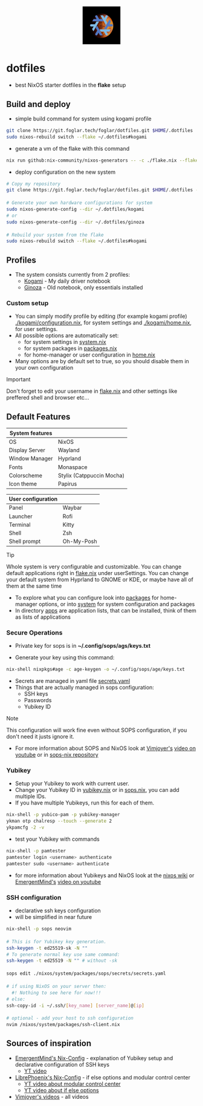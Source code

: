 <div align="center">
<h1>
<img width="100" src="./logo.svg" /> <br>
</h1>
</div>


# dotfiles

- best NixOS starter dotfiles in the **flake** setup

## Build and deploy

- simple build command for system using kogami profile

```bash
git clone https://git.foglar.tech/foglar/dotfiles.git $HOME/.dotfiles
sudo nixos-rebuild switch --flake ~/.dotfiles#kogami
```

- generate a vm of the flake with this command

```bash
nix run github:nix-community/nixos-generators -- -c ./flake.nix --flake '#ginoza' -f vm --disk-size 20480 
```

- deploy configuration on the new system

```bash
# Copy my repository
git clone https://git.foglar.tech/foglar/dotfiles.git $HOME/.dotfiles --depth 1

# Generate your own hardware configurations for system
sudo nixos-generate-config --dir ~/.dotfiles/kogami
# or
sudo nixos-generate-config --dir ~/.dotfiles/ginoza

# Rebuild your system from the flake
sudo nixos-rebuild switch --flake ~/.dotfiles#kogami
```

## Profiles

- The system consists currently from 2 profiles:
  - [Kogami](./kogami/configuration.nix) - My daily driver notebook
  - [Ginoza](./ginoza/configuration.nix) - Old notebook, only essentials installed

### Custom setup

- You can simply modify profile by editing (for example kogami profile) [./kogami/configuration.nix](./kogami/configuration.nix), for system settings and [./kogami/home.nix](./kogami/home.nix), for user settings.
- All possible options are automatically set:
  - for system settings in [system.nix](./nixos/system/system.nix)
  - for system packages in [packages.nix](./nixos/system/packages.nix)
  - for home-manager or user configuration in [home.nix](./nixos/home/packages/packages.nix)
- Many options are by default set to true, so you should disable them in your own configuration

> [!IMPORTANT]
> Don't forget to edit your username in [flake.nix](./flake.nix) and other settings like preffered shell and browser etc...

## Default Features

| System features |                           |
| --------------- | ------------------------- |
| OS              | NixOS                     |
| Display Server  | Wayland                   |
| Window Manager  | Hyprland                  |
| Fonts           | Monaspace                 |
| Colorscheme     | Stylix (Catppuccin Mocha) |
| Icon theme      | Papirus                   |

| User configuration |            |
| ------------------ | ---------- |
| Panel              | Waybar     |
| Launcher           | Rofi       |
| Terminal           | Kitty      |
| Shell              | Zsh        |
| Shell prompt       | Oh-My-Posh |

> [!TIP]
> Whole system is very configurable and customizable.
> You can change default applications right in [flake.nix](./flake.nix) under userSettings.
> You can change your default system from Hyprland to GNOME or KDE, or maybe have all of them at the same time

- To explore what you can configure look into [packages](./nixos/home/packages/) for home-manager options, or into [system](./nixos/system/) for system configuration and packages
- In directory [apps](./nixos/home/apps/) are application lists, that can be installed, think of them as lists of applications

### Secure Operations

- Private key for sops is in **~/.config/sops/ags/keys.txt**

- Generate your key using this command:

```bash
nix-shell nixpkgs#age -c age-keygen -o ~/.config/sops/age/keys.txt
```

- Secrets are managed in yaml file [secrets.yaml](./nixos/system/packages/sops/secrets/secrets.yaml)
- Things that are actually managed in sops configuration:
  - SSH keys
  - Passwords
  - Yubikey ID

> [!NOTE]
> This configuration will work fine even without SOPS configuration, if you don't need it justs ignore it.

- For more information about SOPS and NixOS look at [Vimjoyer's](https://www.youtube.com/@vimjoyer/featured) [video on youtube](https://www.youtube.com/watch?v=G5f6GC7SnhU) or in [sops-nix repository](https://github.com/Mic92/sops-nix)

### Yubikey

- Setup your Yubikey to work with current user.
- Change your Yubikey ID in [yubikey.nix](./nixos/system/packages/yubikey.nix) or in [sops.nix](./nixos/system/packages/sops/sops.nix), you can add multiple IDs.
- If you have multiple Yubikeys, run this for each of them.

```bash
nix-shell -p yubico-pam -p yubikey-manager
ykman otp chalresp --touch --generate 2
ykpamcfg -2 -v
```

- test your Yubikey with commands

```bash
nix-shell -p pamtester
pamtester login <username> authenticate
pamtester sudo <username> authenticate
```

- for more information about Yubikeys and NixOS look at the [nixos wiki](https://nixos.wiki/wiki/Yubikey) or [EmergentMind's](https://github.com/EmergentMind) [video on youtube](https://www.youtube.com/watch?v=3CeXbONjIgE)

### SSH configuration

- declarative ssh keys configuration
- will be simplified in near future

```bash
nix-shell -p sops neovim

# This is for Yubikey key generation.
ssh-keygen -t ed25519-sk -N "" 
# To generate normal key use same command:
ssh-keygen -t ed25519 -N "" # without -sk

sops edit ./nixos/system/packages/sops/secrets/secrets.yaml

# if using NixOS on your server then:
  #! Nothing to see here for now!!!
# else:
ssh-copy-id -i ~/.ssh/[key_name] [server_name]@[ip]

# optional - add your host to ssh configuration
nvim /nixos/system/packages/ssh-client.nix 
```

## Sources of inspiration

- [EmergentMind's Nix-Config](https://github.com/EmergentMind/nix-config) - explanation of Yubikey setup and declarative configuration of SSH keys
  - [YT video](https://www.youtube.com/watch?v=3CeXbONjIgE)
- [LibrePhoenix's Nix-Config](https://github.com/librephoenix/nixos-config) - if else options and modular control center
  - [YT video about modular control center](https://www.youtube.com/watch?v=H_Qct7TVB6o)
  - [YT video about if else options](https://www.youtube.com/watch?v=Qull6TMQm4Q)
- [Vimjoyer's videos](https://www.youtube.com/@vimjoyer) - all videos
